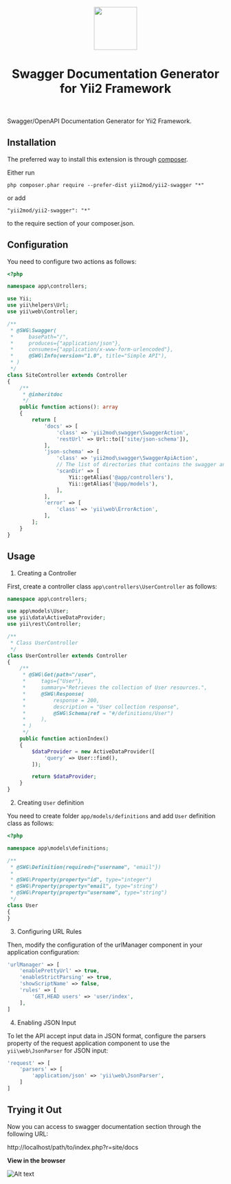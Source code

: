 <p align="center">
    <a href="https://github.com/yiisoft" target="_blank">
        <img src="https://avatars0.githubusercontent.com/u/993323" height="100px">
    </a>
    <h1 align="center">Swagger Documentation Generator for Yii2 Framework</h1>
    <br>
</p>

Swagger/OpenAPI Documentation Generator for Yii2 Framework.

Installation
------------

The preferred way to install this extension is through [composer](http://getcomposer.org/download/).

Either run

```
php composer.phar require --prefer-dist yii2mod/yii2-swagger "*"
```

or add

```
"yii2mod/yii2-swagger": "*"
```

to the require section of your composer.json.

Configuration
-------------
You need to configure two actions as follows:

```php
<?php

namespace app\controllers;

use Yii;
use yii\helpers\Url;
use yii\web\Controller;

/**
 * @SWG\Swagger(
 *     basePath="/",
 *     produces={"application/json"},
 *     consumes={"application/x-www-form-urlencoded"},
 *     @SWG\Info(version="1.0", title="Simple API"),
 * )
 */
class SiteController extends Controller
{
    /**
     * @inheritdoc
     */
    public function actions(): array
    {
        return [
            'docs' => [
                'class' => 'yii2mod\swagger\SwaggerAction',
                'restUrl' => Url::to(['site/json-schema']),
            ],
            'json-schema' => [
                'class' => 'yii2mod\swagger\SwaggerApiAction',
                // Тhe list of directories that contains the swagger annotations.
                'scanDir' => [
                    Yii::getAlias('@app/controllers'),
                    Yii::getAlias('@app/models'),
                ],
            ],
            'error' => [
                'class' => 'yii\web\ErrorAction',
            ],
        ];
    }
}
```

Usage
-------------
1) Creating a Controller

First, create a controller class `app\controllers\UserController` as follows:

```php
namespace app\controllers;

use app\models\User;
use yii\data\ActiveDataProvider;
use yii\rest\Controller;

/**
 * Class UserController
 */
class UserController extends Controller
{
    /**
     * @SWG\Get(path="/user",
     *     tags={"User"},
     *     summary="Retrieves the collection of User resources.",
     *     @SWG\Response(
     *         response = 200,
     *         description = "User collection response",
     *         @SWG\Schema(ref = "#/definitions/User")
     *     ),
     * )
     */
    public function actionIndex()
    {
        $dataProvider = new ActiveDataProvider([
            'query' => User::find(),
        ]);

        return $dataProvider;
    }
}
```

2) Creating `User` definition

You need to create folder `app/models/definitions` and add `User` definition class as follows:

```php
<?php

namespace app\models\definitions;

/**
 * @SWG\Definition(required={"username", "email"})
 *
 * @SWG\Property(property="id", type="integer")
 * @SWG\Property(property="email", type="string")
 * @SWG\Property(property="username", type="string")
 */
class User
{
}
```

3) Configuring URL Rules

Then, modify the configuration of the urlManager component in your application configuration:
```php
'urlManager' => [
    'enablePrettyUrl' => true,
    'enableStrictParsing' => true,
    'showScriptName' => false,
    'rules' => [
        'GET,HEAD users' => 'user/index',
    ],
]
```

4) Enabling JSON Input

To let the API accept input data in JSON format, configure the parsers property of the request application component to use the `yii\web\JsonParser` for JSON input:
```php
'request' => [
    'parsers' => [
        'application/json' => 'yii\web\JsonParser',
    ]
]
```

Trying it Out
-------------

Now you can access to swagger documentation section through the following URL:

http://localhost/path/to/index.php?r=site/docs

**View in the browser**

![Alt text](http://res.cloudinary.com/igor-chepurnoi/image/upload/v1507979632/Swagger_UI_chpeo6.png "Swagger Documentation")




